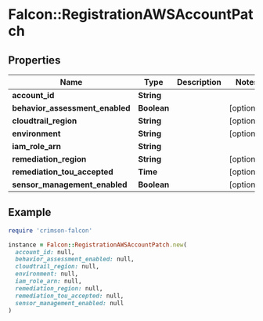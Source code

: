 # Falcon::RegistrationAWSAccountPatch

## Properties

| Name | Type | Description | Notes |
| ---- | ---- | ----------- | ----- |
| **account_id** | **String** |  |  |
| **behavior_assessment_enabled** | **Boolean** |  | [optional] |
| **cloudtrail_region** | **String** |  | [optional] |
| **environment** | **String** |  | [optional] |
| **iam_role_arn** | **String** |  |  |
| **remediation_region** | **String** |  | [optional] |
| **remediation_tou_accepted** | **Time** |  | [optional] |
| **sensor_management_enabled** | **Boolean** |  | [optional] |

## Example

```ruby
require 'crimson-falcon'

instance = Falcon::RegistrationAWSAccountPatch.new(
  account_id: null,
  behavior_assessment_enabled: null,
  cloudtrail_region: null,
  environment: null,
  iam_role_arn: null,
  remediation_region: null,
  remediation_tou_accepted: null,
  sensor_management_enabled: null
)
```

